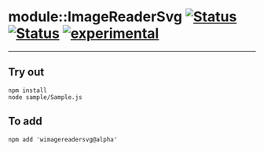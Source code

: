 
# module::ImageReaderSvg [![Status](https://circleci.com/gh/Wandalen/wImageReaderSvg.svg?style=shield)](https://img.shields.io/circleci/build/github/Wandalen/wImageReaderSvg?label=Test&logo=Test) [![Status](https://github.com/Wandalen/wImageReaderSvg/workflows/Test/badge.svg)](https://github.com/Wandalen/wImageReaderSvg/actions?query=workflow%3ATest) [![experimental](https://img.shields.io/badge/stability-experimental-orange.svg)](https://github.com/emersion/stability-badges#experimental)

___

## Try out
```
npm install
node sample/Sample.js
```

## To add
```
npm add 'wimagereadersvg@alpha'
```

